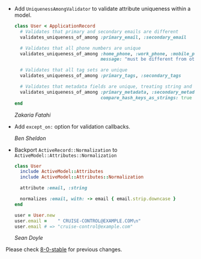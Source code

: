 *   Add `UniquenessAmongValidator` to validate attribute uniqueness within a model.

    ```ruby
    class User < ApplicationRecord
      # Validates that primary and secondary emails are different
      validates_uniqueness_of_among :primary_email, :secondary_email

      # Validates that all phone numbers are unique
      validates_uniqueness_of_among :home_phone, :work_phone, :mobile_phone,
                                    message: "must be different from other phone numbers"

      # Validates that all tag sets are unique
      validates_uniqueness_of_among :primary_tags, :secondary_tags

      # Validates that metadata fields are unique, treating string and symbol keys as equivalent
      validates_uniqueness_of_among :primary_metadata, :secondary_metadata,
                                    compare_hash_keys_as_strings: true
    end
    ```

    *Zakaria Fatahi*

*   Add `except_on:` option for validation callbacks.

    *Ben Sheldon*

*   Backport `ActiveRecord::Normalization` to `ActiveModel::Attributes::Normalization`

    ```ruby
    class User
      include ActiveModel::Attributes
      include ActiveModel::Attributes::Normalization

      attribute :email, :string

      normalizes :email, with: -> email { email.strip.downcase }
    end

    user = User.new
    user.email =    " CRUISE-CONTROL@EXAMPLE.COM\n"
    user.email # => "cruise-control@example.com"
    ```

    *Sean Doyle*

Please check [8-0-stable](https://github.com/rails/rails/blob/8-0-stable/activemodel/CHANGELOG.md) for previous changes.
